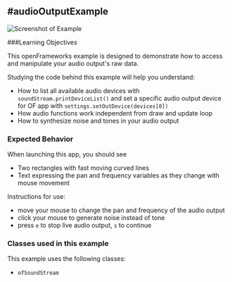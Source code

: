 #audioOutputExample
--
![Screenshot of Example](audioInputExample.gif)

###Learning Objectives

This openFrameworks example is designed to demonstrate how to access and manipulate your audio output's raw data.

Studying the code behind this example will help you understand:

* How to list all available audio devices with `soundStream.printDeviceList()` and set a specific audio output device for OF app with `settings.setOutDevice(devices[0])`
* How audio functions work independent from draw and update loop
* How to synthesize noise and tones in your audio output


### Expected Behavior

When launching this app, you should see 

* Two rectangles with fast moving curved lines
* Text expressing the pan and frequency variables as they change with mouse movement

Instructions for use:

* move your mouse to change the pan and frequency of the audio output
* click your mouse to generate noise instead of tone
* press `e` to stop live audio output, `s` to continue 




### Classes used in this example

This example uses the following classes: 

* ``ofSoundStream``